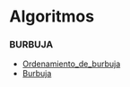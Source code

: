 # Algoritmos

### BURBUJA
* [Ordenamiento_de_burbuja](https://es.wikipedia.org/wiki/Ordenamiento_de_burbuja)
* [Burbuja](https://es.wikipedia.org/wiki/Ordenamiento_de_burbuja)
